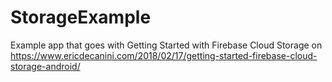 # StorageExample
Example app that goes with Getting Started with Firebase Cloud Storage on https://www.ericdecanini.com/2018/02/17/getting-started-firebase-cloud-storage-android/
